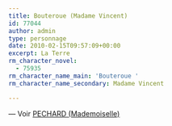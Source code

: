 ```yaml
---
title: Bouteroue (Madame Vincent)
id: 77044
author: admin
type: personnage
date: 2010-02-15T09:57:09+00:00
excerpt: La Terre
rm_character_novel:
  - 75935
rm_character_name_main: 'Bouteroue '
rm_character_name_secondary: Madame Vincent

---
```

— Voir [PECHARD (Mademoiselle)][1]

 [1]: http://